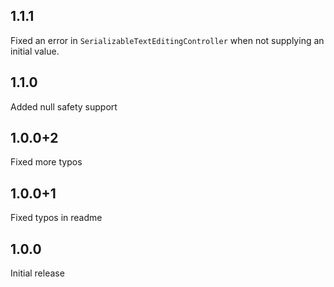 ## 1.1.1
Fixed an error in `SerializableTextEditingController` when not supplying an initial value.
## 1.1.0
Added null safety support
## 1.0.0+2
Fixed more typos
## 1.0.0+1
Fixed typos in readme
## 1.0.0
Initial release